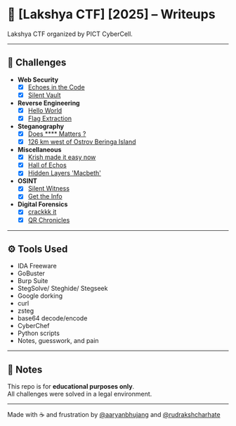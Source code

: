 # 🧠 [Lakshya CTF] [2025] – Writeups

Lakshya CTF organized by PICT CyberCell.

---

## 📁 Challenges
- **Web Security**
  - [x] [Echoes in the Code](web/echoes-in-the-code)
  - [x] [Silent Vault](web/silent-vault)

- **Reverse Engineering**
  - [x] [Hello World](rev/hello-world)
  - [x] [Flag Extraction](rev/flag-extraction)

- **Steganography**
  - [x] [Does **** Matters ?](stego/does-matters)
  - [x] [126 km west of Ostrov Beringa Island](stego/beringa-island)

- **Miscellaneous**
  - [x] [Krish made it easy now](misc/krish-made-it-easy)
  - [x] [Hall of Echos](misc/hall-of-echos)
  - [x] [Hidden Layers 'Macbeth'](misc/hidden-layers-macbeth)

- **OSINT**
  - [x] [Silent Witness](osint/silent-witness)
  - [x] [Get the Info](osint/get-the-info)

- **Digital Forensics**
  - [x] [crackkk it](https://github.com/aaryanbhujang/LakshyaCTF-25-writeup/tree/main/forensics/Crack%20It)
  - [x] [QR Chronicles](https://github.com/aaryanbhujang/LakshyaCTF-25-writeup/tree/main/forensics/QR%20Chronicles)

---

## ⚙️ Tools Used

- IDA Freeware
- GoBuster
- Burp Suite
- StegSolve/ Steghide/ Stegseek
- Google dorking
- curl
- zsteg
- base64 decode/encode
- CyberChef
- Python scripts
- Notes, guesswork, and pain

---

## 📎 Notes

This repo is for **educational purposes only**.  
All challenges were solved in a legal environment.

---
Made with ☕ and frustration by [@aaryanbhujang](https://github.com/aaryanbhujang) and [@rudrakshcharhate](https://github.com/iamRUDRAKSH)
